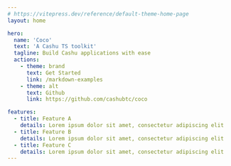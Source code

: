 ```yaml
---
# https://vitepress.dev/reference/default-theme-home-page
layout: home

hero:
  name: 'Coco'
  text: 'A Cashu TS toolkit'
  tagline: Build Cashu applications with ease
  actions:
    - theme: brand
      text: Get Started
      link: /markdown-examples
    - theme: alt
      text: Github
      link: https://github.com/cashubtc/coco

features:
  - title: Feature A
    details: Lorem ipsum dolor sit amet, consectetur adipiscing elit
  - title: Feature B
    details: Lorem ipsum dolor sit amet, consectetur adipiscing elit
  - title: Feature C
    details: Lorem ipsum dolor sit amet, consectetur adipiscing elit
---
```

